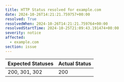 ```yaml
---
title: HTTP Status resolved for example.com
date: 2024-10-26T14:21:21.759757+00:00
resolved: True
resolvedWhen: 2024-10-26T14:21:21.759764+00:00
resolvedStartTime: 2024-10-25T21:09:43.191474+00:00
severity: notice
affected:
  - example.com
section: issue
---
```


| Expected Statuses | Actual Status  |
|-------------------|----------------|
| 200, 301, 302 | 200 |
